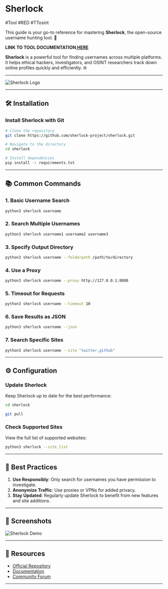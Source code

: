 # Sherlock
#Tool #RED #TTosint 

This guide is your go-to reference for mastering **Sherlock**, the open-source username hunting tool. 🚀

**LINK TO TOOL DOCUMENTATION[ HERE](https://www.kali.org/tools/sherlock/)**

**Sherlock** is a powerful tool for finding usernames across multiple platforms. It helps ethical hackers, investigators, and OSINT researchers track down online profiles quickly and efficiently. 🌐

---
![Sherlock Logo](https://www.kali.org/tools/sherlock/images/sherlock-logo.svg)

---

## 🛠️ Installation

### Install Sherlock with Git
```bash
# Clone the repository
git clone https://github.com/sherlock-project/sherlock.git

# Navigate to the directory
cd sherlock

# Install dependencies
pip install -r requirements.txt
```

---

## 📚 Common Commands

### 1. **Basic Username Search**
```bash
python3 sherlock username
```

### 2. **Search Multiple Usernames**
```bash
python3 sherlock username1 username2 username3
```

### 3. **Specify Output Directory**
```bash
python3 sherlock username --folderpath /path/to/directory
```

### 4. **Use a Proxy**
```bash
python3 sherlock username --proxy http://127.0.0.1:8080
```

### 5. **Timeout for Requests**
```bash
python3 sherlock username --timeout 10
```

### 6. **Save Results as JSON**
```bash
python3 sherlock username --json
```

### 7. **Search Specific Sites**
```bash
python3 sherlock username --site "twitter,github"
```

---

## ⚙️ Configuration

### Update Sherlock
Keep Sherlock up to date for the best performance:
```bash
cd sherlock

git pull
```

### Check Supported Sites
View the full list of supported websites:
```bash
python3 sherlock --site_list
```

---

## 🚩 Best Practices

1. **Use Responsibly**: Only search for usernames you have permission to investigate.
2. **Anonymize Traffic**: Use proxies or VPNs for added privacy.
3. **Stay Updated**: Regularly update Sherlock to benefit from new features and site additions.

---

## 📸 Screenshots
![Sherlock Demo](https://mintlify.s3-us-west-1.amazonaws.com/sherlockproject/images/preview.png)

---

## 📖 Resources

- [Official Repository](https://github.com/sherlock-project/sherlock)
- [Documentation](https://github.com/sherlock-project/sherlock/wiki)
- [Community Forum](https://github.com/sherlock-project/sherlock/discussions)

---
